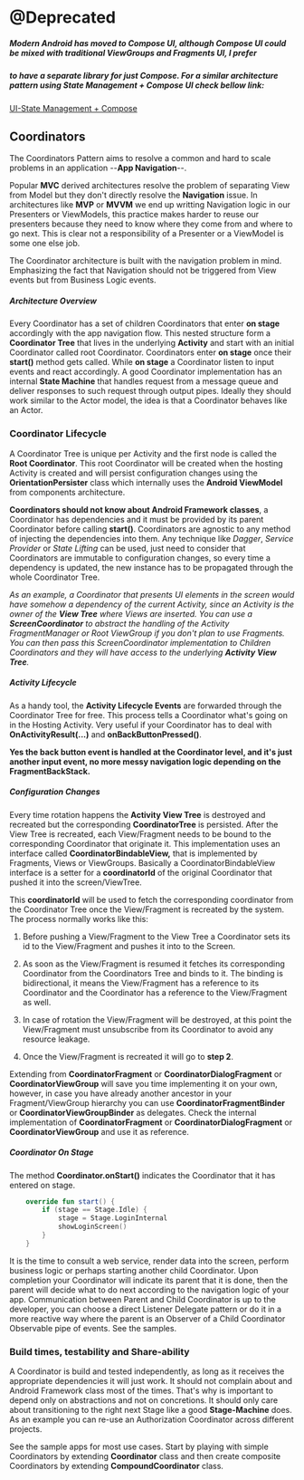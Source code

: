 

# @Deprecated
##### Modern Android has moved to Compose UI, although Compose UI could be mixed with traditional ViewGroups and Fragments UI, I prefer 
##### to have a separate library for just Compose. For a similar architecture pattern using State Management + Compose UI check bellow link:
[UI-State Management + Compose](https://github.com/pablichjenkov/StateTree)

 ## Coordinators
  The Coordinators Pattern aims to resolve a common and hard to scale problems in an application 
  --**App Navigation**--.
  
  Popular **MVC** derived architectures resolve the problem of separating View from Model but 
  they don't directly resolve the **Navigation** issue. In architectures like **MVP** or **MVVM** 
  we end up writting Navigation logic in our Presenters or ViewModels, this practice makes harder 
  to reuse our presenters because they need to know where they come from and where to go next. This 
  is clear not a responsibility of a Presenter or a ViewModel is some one else job.
  
  The Coordinator architecture is built with the navigation problem in mind. Emphasizing the fact 
  that Navigation should not be triggered from View events but from Business Logic events.
  
  
 ##### Architecture Overview
  Every Coordinator has a set of children Coordinators that enter **on stage** accordingly with the 
  app navigation flow. This nested structure form a **Coordinator Tree** that lives in the 
  underlying **Activity** and start with an initial Coordinator called root Coordinator. 
  Coordinators enter **on stage** once their **start()** method gets called. While **on stage** a 
  Coordinator listen to input events and react accordingly. A good Coordinator implementation has 
  an internal **State Machine** that handles request from a message queue and deliver responses to 
  such request through output pipes. Ideally they should work similar to the Actor model, the idea 
  is that a Coordinator behaves like an Actor.
 
 ### Coordinator Lifecycle
 A Coordinator Tree is unique per Activity and the first node is called the **Root Coordinator**. 
 This root Coordinator will be created when the hosting Activity is created and will persist 
 configuration changes using the **OrientationPersister** class which internally uses the **Android 
 ViewModel** from components architecture.
 
 
 **Coordinators should not know about Android Framework classes**, a Coordinator has dependencies 
 and it must be provided by its parent Coordinator before calling **start()**. Coordinators are 
 agnostic to any method of injecting the dependencies into them. Any technique like *Dagger*, 
 *Service Provider* or *State Lifting* can be used, just need to consider that Coordinators are 
 immutable to configuration changes, so every time a dependency is updated, the new instance 
 has to be propagated through the whole Coordinator Tree.
 
 *As an example, a Coordinator that presents UI elements in the screen would have somehow a 
 dependency of the current Activity, since an Activity is the owner of the **View Tree** where 
 Views are inserted.
 You can use a **ScreenCoordinator** to abstract the handling of the Activity FragmentManager 
 or Root ViewGroup if you don't plan to use Fragments. You can then pass this  ScreenCoordinator 
 implementation to Children Coordinators and they will have access to the underlying **Activity View 
 Tree**.*
 
 
 ##### Activity Lifecycle
 As a handy tool, the **Activity Lifecycle Events** are forwarded through the Coordinator Tree for 
 free. This process tells a Coordinator what's going on in the Hosting Activity. Very useful if 
 your Coordinator has to deal with **OnActivityResult(...)** and **onBackButtonPressed()**.
 
 **Yes the back button event is handled at the Coordinator level, and it's just another input event,
  no more messy navigation logic depending on the FragmentBackStack.**
 
 
 ##### Configuration Changes
 Every time rotation happens the **Activity View Tree** is destroyed and recreated but the 
 corresponding **CoordinatorTree** is persisted. After the View Tree is recreated, each View/Fragment 
 needs to be bound to the corresponding Coordinator that originate it. 
 This implementation uses an interface called **CoordinatorBindableView,** that is implemented by 
 Fragments, Views or ViewGroups. Basically a CoordinatorBindableView interface is a setter for a 
 **coordinatorId** of the original Coordinator that pushed it into the screen/ViewTree.
 
 This **coordinatorId** will be used to fetch the corresponding coordinator from the 
 Coordinator Tree once the View/Fragment is recreated by the system. 
 The process normally works like this:
 
 1. Before pushing a View/Fragment to the View Tree a Coordinator sets its id to the View/Fragment 
 and pushes it into to the Screen.
 
 2. As soon as the View/Fragment is resumed it fetches its corresponding Coordinator from the 
 Coordinators Tree and binds to it. The binding is bidirectional, it means the View/Fragment has a 
 reference to its Coordinator and the Coordinator has a reference to the View/Fragment as well.
 
 3. In case of rotation the View/Fragment will be destroyed, at this point the View/Fragment must 
  unsubscribe from its Coordinator to avoid any resource leakage. 
  
 4. Once the View/Fragment is recreated it will go to **step 2**.
 
 
 Extending from **CoordinatorFragment** or **CoordinatorDialogFragment** or 
 **CoordinatorViewGroup** will save you time implementing it on your own, however, in case you 
 have already another ancestor in your Fragment/ViewGroup hierarchy you can use 
 **CoordinatorFragmentBinder** or **CoordinatorViewGroupBinder** as delegates. Check the internal 
 implementation of **CoordinatorFragment** or **CoordinatorDialogFragment** or 
 **CoordinatorViewGroup** and use it as reference.
 
 
 ##### Coordinator On Stage 
 The method **Coordinator.onStart()** indicates the Coordinator that it has entered on stage.
 ```kotlin
     override fun start() {
         if (stage == Stage.Idle) {
             stage = Stage.LoginInternal
             showLoginScreen()
         }
     }
 ```
 It is the time to consult a web service, render data into the screen, perform business logic or
 perhaps starting another child Coordinator.
 Upon completion your Coordinator will indicate its parent that it is done, then the parent will 
 decide what to do next according to the navigation logic of your app. Communication between 
 Parent and Child Coordinator is up to the developer, you can choose a direct Listener Delegate 
 pattern or do it in a more reactive way where the parent is an Observer of a Child Coordinator 
 Observable pipe of events. See the samples.
 
 
 ### Build times, testability and Share-ability
 A Coordinator is build and tested independently, as long as it receives the appropriate dependencies
 it will just work. It should not complain about and Android Framework class most of the times.
 That's why is important to depend only on abstractions and not on concretions. It should only care
 about transitioning to the right next Stage like a good **Stage-Machine** does.
 As an example you can re-use an Authorization Coordinator across different projects.
 
 See the sample apps for most use cases. Start by playing with simple Coordinators by 
 extending **Coordinator** class and then create composite Coordinators by extending 
 **CompoundCoordinator** class.
 
